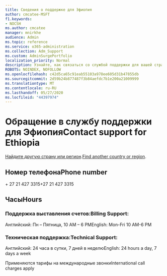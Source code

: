 ```yaml
---
title: Сведения о поддержке для Эфиопия
author: cmcatee-MSFT
f1.keywords:
- NOCSH
ms.author: cmcatee
manager: mnirkhe
audience: Admin
ms.topic: reference
ms.service: o365-administration
ms.collection: Adm_Support
ms.custom: AdminSurgePortfolio
localization_priority: Normal
description: Узнайте, как связаться со службой поддержки для вашей страны или региона.
ROBOTS: NOINDEX, NOFOLLOW
ms.openlocfilehash: c42d5ca65c91eab55103a978ee605d31b47855db
ms.sourcegitcommit: 2d59b24b877487f3b84aefdc7b1e200a21009999
ms.translationtype: MT
ms.contentlocale: ru-RU
ms.lasthandoff: 05/27/2020
ms.locfileid: "44397974"
---
```

# <a name="contact-support-for-ethiopia"></a><span data-ttu-id="6e457-103">Обращение в службу поддержки для Эфиопия</span><span class="sxs-lookup"><span data-stu-id="6e457-103">Contact support for Ethiopia</span></span>

<span data-ttu-id="6e457-104">[Найдите другую страну или регион](../contact-support-for-business-products.md).</span><span class="sxs-lookup"><span data-stu-id="6e457-104">[Find another country or region](../contact-support-for-business-products.md).</span></span>

## <a name="phone-number"></a><span data-ttu-id="6e457-105">Номер телефона</span><span class="sxs-lookup"><span data-stu-id="6e457-105">Phone number</span></span>
<span data-ttu-id="6e457-106">+ 27 21 427 3315</span><span class="sxs-lookup"><span data-stu-id="6e457-106">+27 21 427 3315</span></span>

## <a name="hours"></a><span data-ttu-id="6e457-107">Часы</span><span class="sxs-lookup"><span data-stu-id="6e457-107">Hours</span></span>
### <a name="billing-support"></a><span data-ttu-id="6e457-108">Поддержка выставления счетов:</span><span class="sxs-lookup"><span data-stu-id="6e457-108">Billing Support:</span></span>

<span data-ttu-id="6e457-109">Английский: Пн – Пятница, 10 AM – 6 PM</span><span class="sxs-lookup"><span data-stu-id="6e457-109">English: Mon-Fri 10 AM-6 PM</span></span>

### <a name="technical-support"></a><span data-ttu-id="6e457-110">Техническая поддержка:</span><span class="sxs-lookup"><span data-stu-id="6e457-110">Technical Support:</span></span>

<span data-ttu-id="6e457-111">Английский: 24 часа в сутки, 7 дней в неделю</span><span class="sxs-lookup"><span data-stu-id="6e457-111">English: 24 hours a day, 7 days a week</span></span>

<span data-ttu-id="6e457-112">Применяются тарифы на международные звонки</span><span class="sxs-lookup"><span data-stu-id="6e457-112">International call charges apply</span></span>
